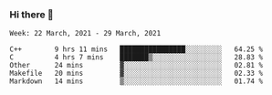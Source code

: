 ### Hi there 👋
<!--START_SECTION:waka-->
```text
Week: 22 March, 2021 - 29 March, 2021

C++        9 hrs 11 mins   ████████████████░░░░░░░░░   64.25 % 
C          4 hrs 7 mins    ███████▒░░░░░░░░░░░░░░░░░   28.83 % 
Other      24 mins         ▓░░░░░░░░░░░░░░░░░░░░░░░░   02.81 % 
Makefile   20 mins         ▓░░░░░░░░░░░░░░░░░░░░░░░░   02.33 % 
Markdown   14 mins         ▒░░░░░░░░░░░░░░░░░░░░░░░░   01.74 % 
```
<!--END_SECTION:waka-->

<p align="center"> </p>


<!--
**thallard/thallard** is a ✨ _special_ ✨ repository because its `README.md` (this file) appears on your GitHub profile.

Here are some ideas to get you started:

- 🔭 I’m currently working on ...
- 🌱 I’m currently learning ...
- 👯 I’m looking to collaborate on ...
- 🤔 I’m looking for help with ...
- 💬 Ask me about ...
- 📫 How to reach me: ...
- 😄 Pronouns: ...
- ⚡ Fun fact: ...
-->

